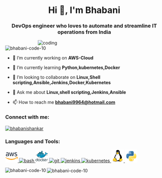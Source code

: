 <h1 align="center">Hi 👋, I'm Bhabani</h1>
<h3 align="center">DevOps engineer who loves to automate and streamline IT operations from India</h3>
<img align="right" alt="coding" width="400" src="https://miro.medium.com/v2/resize:fit:1400/1*xpBuOfOAQ4J8D1vAyncmbg.gif">

<p align="left"> <img src="https://komarev.com/ghpvc/?username=bhabani-code-10&label=Profile%20views&color=0e75b6&style=flat" alt="bhabani-code-10" /> </p>

- 🔭 I’m currently working on **AWS-Cloud**

- 🌱 I’m currently learning **Python,kubernetes,Docker**

- 👯 I’m looking to collaborate on **Linux,Shell scripting,Ansible,Jenkins,Docker,Kubernetes**

- 💬 Ask me about **Linux,shell scripting,Jenkins,Ansible**

- 📫 How to reach me **bhabani9964@hotmail.com**

<h3 align="left">Connect with me:</h3>
<p align="left">
<a href="https://linkedin.com/in/bhabanishankar" target="blank"><img align="center" src="https://raw.githubusercontent.com/rahuldkjain/github-profile-readme-generator/master/src/images/icons/Social/linked-in-alt.svg" alt="bhabanishankar" height="30" width="40" /></a>
</p>

<h3 align="left">Languages and Tools:</h3>
<p align="left"> <a href="https://aws.amazon.com" target="_blank" rel="noreferrer"> <img src="https://raw.githubusercontent.com/devicons/devicon/master/icons/amazonwebservices/amazonwebservices-original-wordmark.svg" alt="aws" width="40" height="40"/> </a> <a href="https://www.gnu.org/software/bash/" target="_blank" rel="noreferrer"> <img src="https://www.vectorlogo.zone/logos/gnu_bash/gnu_bash-icon.svg" alt="bash" width="40" height="40"/> </a> <a href="https://www.docker.com/" target="_blank" rel="noreferrer"> <img src="https://raw.githubusercontent.com/devicons/devicon/master/icons/docker/docker-original-wordmark.svg" alt="docker" width="40" height="40"/> </a> <a href="https://git-scm.com/" target="_blank" rel="noreferrer"> <img src="https://www.vectorlogo.zone/logos/git-scm/git-scm-icon.svg" alt="git" width="40" height="40"/> </a> <a href="https://www.jenkins.io" target="_blank" rel="noreferrer"> <img src="https://www.vectorlogo.zone/logos/jenkins/jenkins-icon.svg" alt="jenkins" width="40" height="40"/> </a> <a href="https://kubernetes.io" target="_blank" rel="noreferrer"> <img src="https://www.vectorlogo.zone/logos/kubernetes/kubernetes-icon.svg" alt="kubernetes" width="40" height="40"/> </a> <a href="https://www.linux.org/" target="_blank" rel="noreferrer"> <img src="https://raw.githubusercontent.com/devicons/devicon/master/icons/linux/linux-original.svg" alt="linux" width="40" height="40"/> </a> <a href="https://www.python.org" target="_blank" rel="noreferrer"> <img src="https://raw.githubusercontent.com/devicons/devicon/master/icons/python/python-original.svg" alt="python" width="40" height="40"/> </a> </p>

<p><img align="left" src="https://github-readme-stats.vercel.app/api/top-langs?username=bhabani-code-10&show_icons=true&locale=en&layout=compact" alt="bhabani-code-10" /></p>

<p>&nbsp;<img align="center" src="https://github-readme-stats.vercel.app/api?username=bhabani-code-10&show_icons=true&locale=en" alt="bhabani-code-10" /></p>
